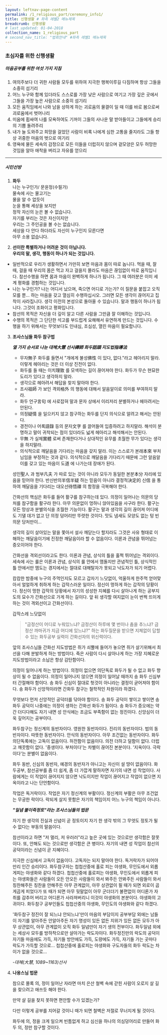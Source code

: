 ```yaml
---
layout: leftnav-page-content
permalink: /1_religious_part/ceremony_info1/
title: 신행생활 # 좌측 레벨2 메뉴제목
breadcrumb: 신행생활 
# last_updated: 01-04-2018 
collection_name: 1_religious_part
# second_nav_title: "법회안내" #좌측 레벨1 메뉴제목
---
```


### **초심자를 위한 신행생활**

##### **마음공부를 위한 여섯 가지 지침**
1. 여의주보다 더 귀한 사람들 모두를 위하여 지극한 행복이루길 다짐하며 항상 그들을 소중히 섬기리
2. 어느 누구와 함께 있더라도 스스로를 가장 낮은 사람으로 여기고 가장 깊은 곳에서 그들을 가장 높은 사람으로 소중히 섬기리
3. 모든 움직임에서 나와 남을 상하게 하는 괴로움의 물결이 일 때 이를 바로 봄으로써 괴로움에서 벗어나리
4. 미움에 휩싸여 나를 모욕하여도 기꺼이 그들의 사나운 말 받아들이고 그들에게 승리의 기쁨 돌려주리
5. 내가 늘 도와주고 희망을 걸었던 사람이 비록 나에게 심한 고통을 줄지라도 그들 항상 귀중한 마음의 벗으로 여기리
6. 영욕에 물든 세속의 감정으로 모든 이들을 더럽히지 않으며 겉모양은 모두 허망한 것임을 알아 애착을 버리고 자유를 얻으리

---
##### **시민선방**
1. **화두**
	<br> 나는 누구인가/ 문윤정(수필가)
	<br> 물속에 사는 물고기는 
	<br> 물을 알 수 없듯이
	<br> 눈을 통해 세상을 보지만
	<br> 정작 자신의 눈은 볼 수 없습니다.
	<br> 자기를 부리는 것은 자신이지만
	<br> 우리는 그 주인공을 볼 수는 없습니다.
	<br> 세상을 다 안다 하더라도 자신이 누구인지 모른다면
	<br> 아무 소용 없습니다.

2. **선이란 특별하거나 어려운 것이 아닙니다.<br> 우리의 말, 생각, 행동이 하나가 되는 것입니다.**	
- 일반적으로 우리가 생활하면서 가만히 보면 마음과 몸이 따로 놉니다. 먹을 때, 잘 때, 걸을 때 우리의 몸은 먹고 자고 걸을지 몰라도 마음은 끊임없이 따로 움직입니다. 참선수행을 하면 몸과 마음이 완벽하게 하나가 됩니다. 그 때 여러분은 이미 세계 평화를 경험하는 것입니다.  
- 나는 누구인가? 나는 어디서 났으며, 죽으면 어디로 가는가? 이 질문을 붙잡고 오직 모를 뿐... 하는 마음을 갖고 열심히 수행하십시오. 그러면 모든 생각이 끊어지고 집착이 사라집니다. 생각 이전의 본성으로 돌아올 수 있습니다. 말과 행동이 하나가 됩니다. 그것이 조화이고 평화입니다. 
- 참선의 목적은 자신을 더 깊이 알고 다른 사람을 그만큼 잘 이해하는 것입니다. 
- 수행의 목적은 그 단단한 석고를 부드럽게 요해해서 유연하게 만드는 것입니다. 수행을 하기 위해서는 무엇보다도 인내심, 조심성, 열린 마음이 필요합니다.<br>


3. **조사스님들 화두 참구법**

	***열 가지 순서로 나눈 대혜大慧 선사禪師 화두話頭 지도법指導法***
	- 무자無子 화두를 들면서 "개에게 불성佛性 이 있다, 없다."라고 헤아리지 말라. 이렇게 헤아리는 것은 더 이상 진전이 없다.
	- 화두를 들 때는 이치理致 를 모색하는 길이 끊어져야 한다. 화두가 무슨 현묘한 도리가 있다고 생각하지 말라.
	- 생각으로 헤아려서 해답을 찾지 말아야 한다.
	- 조사祖師 가 보인 격외格外 의 행동에 대해서 알음알이로 의미를 부여하지 말라.
	- 화두 언구言句 에 사로잡혀 말과 문자 상에서 이리저리 분별하거나 헤아려서는 안된다.
	- 의정疑情 을 일으키지 않고 참구하는 화두를 단지 의식으로 알려고 해서는 안된다.
	- 경전이나 어록語錄 등의 문자文字 를 끌어들여 입증하려고 하지말라. 해석이 분명하고 말이 귀착되는 점이 있더라도 넓게 헤아리고 해석해서는 안된다.
	- 무無 가 실체實體 로써 존재한다거나 상대적인 유무를 초월한 무가 있다는 생각을 하지말라.
	- 의식적으로 깨달음을 기다리는 마음을 갖지 말라. 이는 스스로가 본래本來 부처님임을 부정하는 것과 같다. 의식적으로 깨달음을 기다리기 때문에 그런 알음알이를 갖고 있는 마음이 도道 에 나가는데 장애가 된다.

	성인聖人 과 범부凡夫 가 따로 있는 것이 아니라
	모두가 동일한 본분本分 자리에 있음을 믿어야 한다.
	반신반의半信半疑 하는 믿음이 아니라 결정적決定的 신信 을 통하여 깨달음을 기다리는 대오선待悟禪 의 함정을 극복해야 한다. 

	간화선의 핵심은 화두를 들어 활구를 참구하는데 있다.
	의정이 일어나는 의문의 당처를 참구함을 활구라 한다.
	아무 의문없이 멍하니 앉아있음을 사구라 한다.
	활구는 모든 망상과 분별의식을 초월한 기능이다.
	활구는 말과 생각의 길이 끊어져 어디에도 기댈 데가 없고 단 의정 덩어리만 뚜렷한 것이다.
	맛도 냄새도 모양도 없는 텅 빈 의문 당처만이...

	생각의 길이 살아있는 말을 쫓아서 설사 깨닫는다 할지라도 그것은 사유 형태로 이해하는 깨달음이기에 진정한 깨달음이라 할 수 없음이다. 이론과 관념을 뛰어넘는 증오이어야 한다.

	간화선을 격외선이라고도 한다. 이론과 관념, 상식의 틀을 훌쩍 뛰어넘는 격외이다. 세속에 사는 룰은 이론과 관념, 상식의 룰 안에서 맴돌지만 관념적인 틀, 상식적인 틀 안에서만 맴도는 경지에서는 절대로 대해탈자가 못되고 낙도자가 되기 어렵다.

	캄캄한 밤중에 누구의 주먹인지도 모르고 갑자기 느닷없이, 억울하게 한주먹 얻어맞아서 얼얼하게 취하게 하는 갑작스러운 일이다. 정신이 멍하게 하는 갑작의 당황이다. 정신이 멍한 갑작의 당황에서 자기의 성성한 지혜를 다시 살아나게 하는 공부지도의 묘수가 간화선으로 가게 하는 길이다. 
	앞 뒤 생각할 여지없이 눈이 번쩍 뜨이게 하는 것이 격외선이고 간화선이다.

	갑작스레 느닷없이

	> "금정산이 어디로 누워있느냐? 금정산이 하루에 몇 번이나 춤을 추느냐? 금정산 까마귀가 지금 어디에 있느냐?"
	하는 화두질문을 받으면 지체없이 답할 수 있는 화두공부 실력이 간화선자의 위신력이다.

	앞의 조사스님들 간화선 지도방법은 쥐가 쇠뿔에 들어가 놓으면 쥐가 살기위해서 최선을 다해 분발하게 하는 방법이다. 죽은 사람이 다시 살아나게 하는 가장 지혜로운 지도방법이라고 소납은 항상 감탄함이다. 

	의정이 일어나게 하는 방법이다. 의정이 없으면 의단독로 화두가 될 수 없고 화두 향상이 될 수 없음이다. 의정이 일어나지 않으면 의정이 일어날 때까지 
	송 화두 신심부터 간절해야 함이다. 
	송 화두 신심이 절대로 헛것이 아니라는 결정이 굳어져야 함이다.
	송 화두가 신앙적이라면 간화두 참구는 철학적인 차원이라 하겠다.

	무엇보다 먼저 신앙적인 공덕터를 닦아야 함이다. 송 화두 공덕이 쌓이고 쌓이면 송 화두 공덕이 나중에는 의정이 생하는 간화선 화두가 됨이다. 송 화두가 증오에는 약간 더디다해도 자기 내면 성 안식에는 조금도 부족함이 없는 정진이다. 신앙심이 더욱 깊어지는 공부이다. 

	화두참구는 정신계의 동반자이다. 영원한 동반자이다. 진리의 동반자이다. 법의 동반자이다. 따뜻한 동반자이다. 안식의 동반자이다.
	아무 조건없는 동반자이다. 화두 의단독록에는 고독이 없음이다. 허전함이 없음이다. 의전 더하고 덜함이 없다. 더럽고 깨끗함이 없다. '중생이다. 부처이다'는 차별이 끊어진 본분이다. 
	'지옥이다. 극락이다'는 분별이 없음이다.

	화두 동반, 신심의 동반자, 예경의 동반자가 아니고는 자신이 설 땅이 없음이다. 화두공부, 참선공부를 좀 더 쉽게, 좀 더 가깝게 말하자면 자기의 내면 성 작업이다.
	사람에게는 이 작업이 끊어지지 않으면 낙도이지만 작업이 끊어지고 작업이 없으면 지옥이라고 나는 단언함이다.

	작업은 독거락이다. 작업은 자기 정신계의 부활이다. 
	정신계의 부활은 아무 조건없는 무궁한 락이다. 
	락되게 살지 못함은 자기의 책임이지 어느 누구의 책임이 아니다. 

	***"일념 불이즉정토"라는 조사스님들의 법문***

	자기 한 생각의 진실과 신념이 곧 정토이지 자기 한 생각 밖의 그 무엇도 정토가 될 수 없다는 부동의 말씀이다.

	참선이라고 하면 "저 멀리, 저 우러러"라고 높은 곳에 있는 것으로만 생각함은 잘못이다.
	또, 안해도 되는 것으로만 생각함은 큰 병이다. 자기의 내면 성 작업이 참선의 공덕이라는 신념이 곧 지혜이다.

	지극한 신심에서 고독이 없음이다. 고독자는 되지 말아야 한다.
	독거락자가 되어야 만리 인간 승리이다.
	화두참구자는 첩첩산중에 홀로 피는 야생화, 무인도에서 외롭게피는 야생화와 같다 하겠다. 첩첩산중에 홀로피는 야생화, 무인도에서 외롭게 피는 야생화들은 사람들이 오든 안오든 사람들이 와서 봐주든 안봐주든 사람들이 와서 칭찬해주든 칭찬을 안해주든 아무 관계없이, 아무 상관없이 필 때가 되면 외로이 곱게곱게 피었다가 또 때가 되면 아무 뒷말없이 아무 군더더기 불편없이 어디론가 자취를 감추어 버리고 어디론가 사라져버리니 이것이 야생화의 본분이다. 	야생화의 고귀이다. 
	화두참구 공부인들도 첩첩산중의 야생화, 무인도의 야생화와 같다 하겠다.

	'화두참구 정진이 잘 되느냐 안되느냐'만이 마음의 부담이지 공부부담 외에는 남들이 자기를 알아주든 안알아주든 자기 명성이 있든 없든 지위가 있든 없든 모두가 아무 상관없이, 아무 관계없이 오직 화두 일념만이 자기 생의 전부이다. 화두일념 외에는 세상사 모두를 방하착으로만 살아가는 락도자이다.
	화두정진만의 락도의 공덕이 자기들 마음에도 가득, 자기들 방안에도 가득, 도량에도 가득, 자기들 가는 곳마다 락도가 가득할 것으로...
	첩첩산중에 홀로피는 야생화와 구도자들의 화두 락도는 차이가 없을 것으로... 

	*-대혜(大慧, 1089~1163)선사*

4. **나옹스님 법문**

	참으로 몰록 의, 정이 일어난 자라면
	마치 은산 철벽 속에 갇힌 사람이
	오로지 살 길을 찾으려고
	애쓰듯 해야 한다.

	만약 살 길을 찾지 못하면
	편안할 수가 있겠는가?

	다만 이렇게 공부를 지어갈 것이니
	때가 되면
	철벽은 저절로 무너지게 될 것이다.

	화두에 의, 정을 크게 일으켜
	빈틈없게 하고
	심신을 하나의 의심덩어리로 만들어
	화두 의, 정만 참구할 것이다.


<!-- <table class="table-v">
	<tr>
		<td>More content</td>
		<td>Test: <br><br> (1) Lorem Ipsum comes from sections 1.10.32 and 1.10.33 of "de Finibus Bonorum et Malorum" (The Extremes of Good and Evil) by Cicero, written in 45 BC. <br> (2) This book is a treatise on the theory of ethics, very popular during the Renaissance.</td>
	</tr>
	<tr>
		<td>New content</td>
		<td>he first line of Lorem Ipsum, "Lorem ipsum dolor sit amet..", comes from a line in section 1.10.32.</td>
	</tr>
	<tr>
		<td>Some content</td>
		<td><b>Certificate of Registration</b> <br>(i) Dummy content - blah <br>(ii) More dummy content - bleh <br> (iii) Some more dummy content - blub <br><br> **Last bit of dummy content** - gah</td>
	</tr>
</table> -->


<!-- 3. Many desktop publishing packages and web page editors now use Lorem Ipsum as their default model text, and a search for 'lorem ipsum' will uncover many web sites still in their infancy:
* Various versions have evolved over the [years](https://www.google.com.sg/search?q=year&oq=year&aqs=chrome..69i57j69i61j0l4.326j0j4&sourceid=chrome&ie=UTF-8){:target="_blank"} 
* sometimes by accident, sometimes on purpose (injected humour and the like).
---

A sample download file can be found [here]({{site.baseurl}}/files/guides/guide-new-application.pdf)

For further clarification, please email [dummy_email@dummy.com](mailto:dummy_email@dummy.com).       -->
